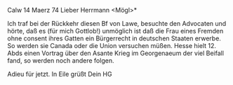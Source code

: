  Calw 14 Maerz 74
Lieber Herrmann <Mögl>*

Ich traf bei der Rückkehr diesen Bf von Lawe, besuchte den Advocaten und hörte, daß es (für mich Gottlob!) unmöglich ist daß die Frau eines Fremden ohne consent ihres Gatten ein Bürgerrecht in deutschen Staaten erwerbe. So werden sie Canada oder die Union versuchen müßen. Hesse hielt 12. Abds einen Vortrag über den Asante Krieg im Georgenaeum der viel Beifall fand, so werden noch andere folgen.

Adieu für jetzt.
 In Eile grüßt Dein HG
